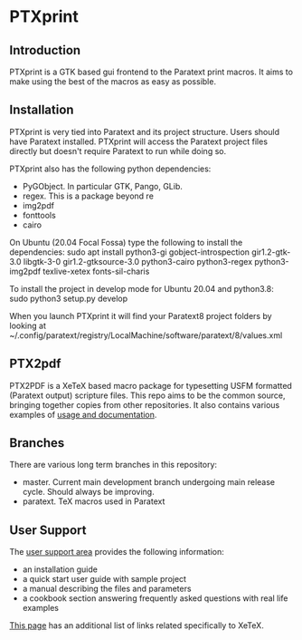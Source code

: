 # PTXprint

## Introduction

PTXprint is a GTK based gui frontend to the Paratext print macros. It aims to make
using the best of the macros as easy as possible.

## Installation

PTXprint is very tied into Paratext and its project structure. Users should have
Paratext installed. PTXprint will access the Paratext project files directly but doesn't require Paratext to run while doing so. 

PTXprint also has the following python dependencies:

- PyGObject. In particular GTK, Pango, GLib.
- regex. This is a package beyond re
- img2pdf
- fonttools
- cairo

On Ubuntu (20.04 Focal Fossa) type the following to install the dependencies:
sudo apt install python3-gi gobject-introspection gir1.2-gtk-3.0 libgtk-3-0 gir1.2-gtksource-3.0 python3-cairo python3-regex python3-img2pdf texlive-xetex fonts-sil-charis 

To install the project in develop mode for Ubuntu 20.04 and python3.8:
sudo python3 setup.py develop 

When you launch PTXprint it will find your Paratext8 project folders by looking at 
~/.config/paratext/registry/LocalMachine/software/paratext/8/values.xml


## PTX2pdf



PTX2PDF is a XeTeX based macro package for typesetting USFM formatted (Paratext output) scripture files. This repo aims to be the common source, bringing together copies from other repositories. It also contains various examples of [usage and documentation](docs/home/README.md).

## Branches

There are various long term branches in this repository:

 * master. Current main development branch undergoing main release cycle. Should always be improving.
 * paratext. TeX macros used in Paratext

## User Support

The [user support area](docs/home/README.md) provides the following information:

 * an installation guide
 * a quick start user guide with sample project
 * a manual describing the files and parameters
 * a cookbook section answering frequently asked questions with real life examples

[This page](http://www.tug.org/xetex/) has an additional list of links related specifically to XeTeX.
